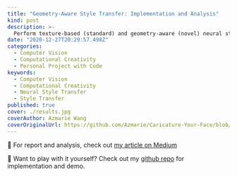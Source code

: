 ```yaml
---
title: "Geometry-Aware Style Transfer: Implementation and Analysis"
kind: post
description: >-
  Perform texture-based (standard) and geometry-aware (novel) neural style transfer on human face images.
date: "2020-12-27T20:29:57.498Z"
categories:
  - Computer Vision
  - Computational Creativity
  - Personal Project with Code
keywords:
  - Computer Vision
  - Computational Creativity
  - Neural Style Transfer
  - Style Transfer
published: true
cover: ./results.jpg
coverAuthor: Azmarie Wang
coverOriginalUrl: https://github.com/Azmarie/Caricature-Your-Face/blob/main/data/teaser/more.png
---
```

<!-- 
**tl;dr** This is to document my proje

--- -->

📖 For report and analysis, check out [my article on Medium](https://azmariewang.medium.com/geometry-aware-style-transfer-implementation-and-analysis-3a9034dfca2d)

🌟 Want to play with it yourself? Check out my [github repo](https://github.com/Azmarie/Caricature-Your-Face) for implementation and demo.


